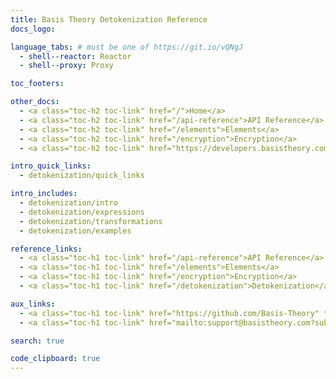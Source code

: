 ```yaml
---
title: Basis Theory Detokenization Reference
docs_logo: 

language_tabs: # must be one of https://git.io/vQNgJ
  - shell--reactor: Reactor  
  - shell--proxy: Proxy

toc_footers:

other_docs:
  - <a class="toc-h2 toc-link" href="/">Home</a>
  - <a class="toc-h2 toc-link" href="/api-reference">API Reference</a>
  - <a class="toc-h2 toc-link" href="/elements">Elements</a>
  - <a class="toc-h2 toc-link" href="/encryption">Encryption</a>
  - <a class="toc-h2 toc-link" href="https://developers.basistheory.com">Guides</a>

intro_quick_links:
  - detokenization/quick_links

intro_includes:
  - detokenization/intro
  - detokenization/expressions
  - detokenization/transformations
  - detokenization/examples

reference_links:
  - <a class="toc-h1 toc-link" href="/api-reference">API Reference</a>
  - <a class="toc-h1 toc-link" href="/elements">Elements</a>
  - <a class="toc-h1 toc-link" href="/encryption">Encryption</a>
  - <a class="toc-h1 toc-link" href="/detokenization">Detokenization</a>

aux_links:
  - <a class="toc-h1 toc-link" href="https://github.com/Basis-Theory" target="_blank">GitHub</a>
  - <a class="toc-h1 toc-link" href="mailto:support@basistheory.com?subject=Help!">Email Support</a>

search: true

code_clipboard: true
---
```

